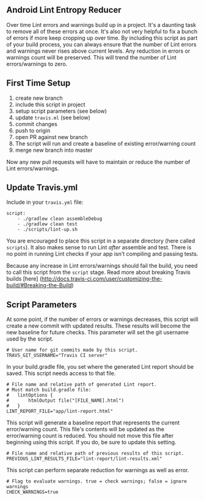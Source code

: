 Android Lint Entropy Reducer
-----

Over time Lint errors and warnings build up in a project. It's a daunting task to remove all of these errors at once. It's also not very helpful to fix a bunch of errors if more keep cropping up over time. By including this script as part of your build process, you can always ensure that the number of Lint errors and warnings never rises above current levels. Any reduction in errors or warnings count will be preserved. This will trend the number of Lint errors/warnings to zero.




First Time Setup
----
1. create new branch
2. include this script in project
3. setup script parameters (see below)
3. update `travis.ml` (see below)
4. commit changes
5. push to origin
6. open PR against new branch
7. The script will run and create a baseline of existing error/warning count
8. merge new branch into master

Now any new pull requests will have to maintain or reduce the number of Lint errors/warnings.


Update Travis.yml
----

Include in your `travis.yml` file:

```
script:
    - ./gradlew clean assembleDebug
    - ./gradlew clean test
    - ./scripts/lint-up.sh
```

You are encouraged to place this script in a separate directory (here called `scripts`). It also makes sense to run Lint *after* assemble and test. There is no point in running Lint checks if your app isn't compiling and passing tests.

Because any increase in Lint errors/warnings should fail the build, you need to call this script from the `script` stage. Read more about breaking Travis builds [here]  (http://docs.travis-ci.com/user/customizing-the-build/#Breaking-the-Build)

Script Parameters
-----

At some point, if the number of errors or warnings decreases, this script will create a new commit with updated results. These results will become the new baseline for future checks. This parameter will set the git username used by the script.


```
# User name for git commits made by this script.
TRAVS_GIT_USERNAME="Travis CI server"
```

In your build.gradle file, you set where the generated Lint report should be saved. This script needs access to that file.


```
# File name and relative path of generated Lint report. 
# Must match build.gradle file:
#   lintOptions {
#       htmlOutput file("[FILE_NAME].html")
#   }
LINT_REPORT_FILE="app/lint-report.html"
```

This script will generate a baseline report that represents the current error/warning count. This file's contents will be updated as the error/warning count is reduced. You should not move this file after beginning using this script. If you do, be sure to update this setting.

```
# File name and relative path of previous results of this script.
PREVIOUS_LINT_RESULTS_FILE="lint-report/lint-results.xml"
```

This script can perform separate reduction for warnings as well as error.


```
# Flag to evaluate warnings. true = check warnings; false = ignore warnings
CHECK_WARNINGS=true
```